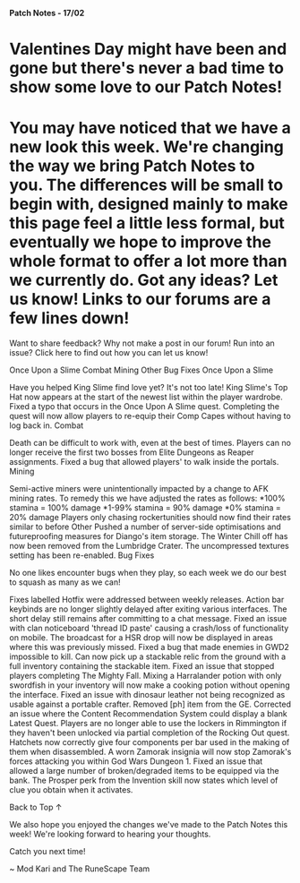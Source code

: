 __Patch Notes - 17/02__

# Valentines Day might have been and gone but there's never a bad time to show some love to our Patch Notes!

# You may have noticed that we have a new look this week. We're changing the way we bring Patch Notes to you. The differences will be small to begin with, designed mainly to make this page feel a little less formal, but eventually we hope to improve the whole format to offer a lot more than we currently do. Got any ideas? Let us know! Links to our forums are a few lines down! 

Want to share feedback? Why not make a post in our forum!
Run into an issue? Click here to find out how you can let us know!

Once Upon a Slime
Combat
Mining
Other
Bug Fixes
Once Upon a Slime

Have you helped King Slime find love yet? It's not too late!
King Slime's Top Hat now appears at the start of the newest list within the player wardrobe.
Fixed a typo that occurs in the Once Upon A Slime quest.
Completing the quest will now allow players to re-equip their Comp Capes without having to log back in.
Combat

Death can be difficult to work with, even at the best of times.
Players can no longer receive the first two bosses from Elite Dungeons as Reaper assignments.
Fixed a bug that allowed players' to walk inside the portals.
Mining

Semi-active miners were unintentionally impacted by a change to AFK mining rates. To remedy this we have adjusted the rates as follows:
*100% stamina = 100% damage
*1-99% stamina = 90% damage
*0% stamina = 20% damage
Players only chasing rockertunities should now find their rates similar to before
Other
Pushed a number of server-side optimisations and futureproofing measures for Diango's item storage.
The Winter Chill off has now been removed from the Lumbridge Crater.
The uncompressed textures setting has been re-enabled.
Bug Fixes

No one likes encounter bugs when they play, so each week we do our best to squash as many as we can!

Fixes labelled Hotfix were addressed between weekly releases.
Action bar keybinds are no longer slightly delayed after exiting various interfaces. The short delay still remains after committing to a chat message.
Fixed an issue with clan noticeboard 'thread ID paste' causing a crash/loss of functionality on mobile.
The broadcast for a HSR drop will now be displayed in areas where this was previously missed.
Fixed a bug that made enemies in GWD2 impossible to kill.
Can now pick up a stackable relic from the ground with a full inventory containing the stackable item.
Fixed an issue that stopped players completing The Mighty Fall.
Mixing a Harralander potion with only swordfish in your inventory will now make a cooking potion without opening the interface.
Fixed an issue with dinosaur leather not being recognized as usable against a portable crafter.
Removed [ph] item from the GE.
Corrected an issue where the Content Recommendation System could display a blank Latest Quest.
Players are no longer able to use the lockers in Rimmington if they haven't been unlocked via partial completion of the Rocking Out quest.
Hatchets now correctly give four components per bar used in the making of them when disassembled.
A worn Zamorak insignia will now stop Zamorak's forces attacking you within God Wars Dungeon 1.
Fixed an issue that allowed a large number of broken/degraded items to be equipped via the bank.
The Prosper perk from the Invention skill now states which level of clue you obtain when it activates.

Back to Top ↑

We also hope you enjoyed the changes we've made to the Patch Notes this week! We're looking forward to hearing your thoughts.

Catch you next time!

~ Mod Kari and The RuneScape Team
